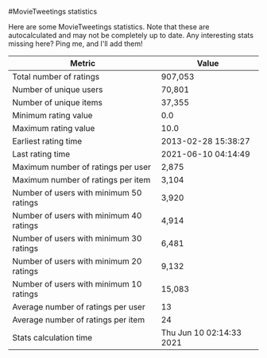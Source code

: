 #MovieTweetings statistics

Here are some MovieTweetings statistics. Note that these are autocalculated and may not be completely up to date. Any interesting stats missing here? Ping me, and I'll add them!

Metric | Value
--- | ---
Total number of ratings                 | 907,053
Number of unique users                  | 70,801
Number of unique items                  | 37,355
Minimum rating value                    | 0.0
Maximum rating value                    | 10.0
Earliest rating time                    | 2013-02-28 15:38:27
Last rating time                        | 2021-06-10 04:14:49
Maximum number of ratings per user      | 2,875
Maximum number of ratings per item      | 3,104
Number of users with minimum 50 ratings | 3,920
Number of users with minimum 40 ratings | 4,914
Number of users with minimum 30 ratings | 6,481
Number of users with minimum 20 ratings | 9,132
Number of users with minimum 10 ratings | 15,083
Average number of ratings per user      | 13
Average number of ratings per item      | 24
Stats calculation time                  | Thu Jun 10 02:14:33 2021

